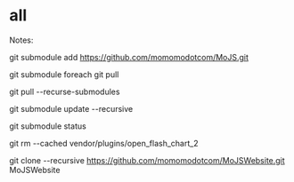 all
===

Notes: 

git submodule add https://github.com/momomodotcom/MoJS.git

git submodule foreach git pull

git pull --recurse-submodules

git submodule update --recursive

git submodule status

git rm --cached vendor/plugins/open_flash_chart_2

git clone --recursive https://github.com/momomodotcom/MoJSWebsite.git MoJSWebsite